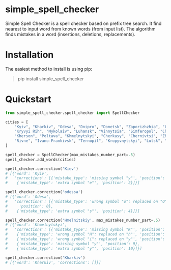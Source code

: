 # simple_spell_checker

Simple Spell Checker is a spell checker based on prefix tree search. It find nearest to input word from known words (from input list). 
The algorithm finds mistakes in a word (insertions, deletions, replacements).

# Installation
The easiest method to install is using pip:

> pip install simple_spell_checker

# Quickstart

```python
from simple_spell_checker.spell_checker import SpellChecker

cities = [
    "Kyiv", "Kharkiv", "Odesa", "Dnipro", "Donetsk", "Zaporizhzhia", "Lviv", 
    "Kryvyi Rih", "Mykolaiv", "Luhansk", "Vinnytsia", "Simferopol", "Chernihiv", 
    "Kherson", "Poltava", "Khmelnytskyi", "Cherkasy", "Chernivtsi", "Zhytomyr", "Sumy",
    "Rivne", "Ivano-Frankivsk", "Ternopil", "Kropyvnytskyi", "Lutsk", "Uzhhorod"
]

spell_checker = SpellChecker(max_mistakes_number_part=.5)
spell_checker.add_words(cities)

spell_checker.correction('Kiev')
# [{'word': 'Kyiv',
#   'corrections': [{'mistake_type': 'missing symbol "y"', 'position': 1},
#    {'mistake_type': 'extra symbol "e"', 'position': 2}]}]

spell_checker.correction('odessa')
# [{'word': 'Odesa',
#   'corrections': [{'mistake_type': 'wrong symbol "o": replaced on "O"',
#     'position': 0},
#    {'mistake_type': 'extra symbol "s"', 'position': 4}]}]

spell_checker.correction('Hmelnitskiy', max_mistakes_number_part=.5)
# [{'word': 'Khmelnytskyi',
#   'corrections': [{'mistake_type': 'missing symbol "K"', 'position': 0},
#    {'mistake_type': 'wrong symbol "H": replaced on "h"', 'position': 0},
#    {'mistake_type': 'wrong symbol "i": replaced on "y"', 'position': 5},
#    {'mistake_type': 'missing symbol "y"', 'position': 9},
#    {'mistake_type': 'extra symbol "y"', 'position': 10}]}]

spell_checker.correction('Kharkiv')
# [{'word': 'Kharkiv', 'corrections': []}]
```